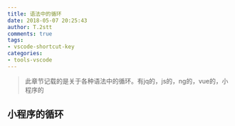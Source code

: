 ```yaml
---
title: 语法中的循环
date: 2018-05-07 20:25:43
author: T.2stt
comments: true
tags:
- vscode-shortcut-key
categories:
- tools-vscode
---
```


>此章节记载的是关于各种语法中的循环。有jq的，js的，ng的，vue的，小程序的


## 小程序的循环